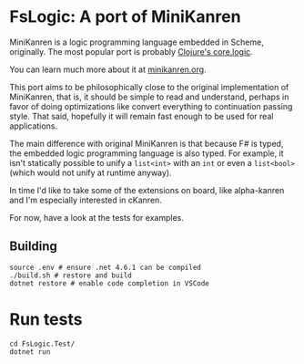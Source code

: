 # FsLogic: A port of MiniKanren

MiniKanren is a logic programming language embedded in Scheme, originally. The
most popular port is probably [Clojure's core.logic][core.logic].

You can learn much more about it at [minikanren.org][mk].

This port aims to be philosophically close to the original implementation of
MiniKanren, that is, it should be simple to read and understand, perhaps in
favor of doing optimizations like convert everything to continuation passing
style. That said, hopefully it will remain fast enough to be used for real
applications.

The main difference with original MiniKanren is that because F\# is typed, the
embedded logic programming language is also typed. For example, it isn't
statically possible to unify a `list<int>` with an `int` or even a `list<bool>`
(which would not unify at runtime anyway).

In time I'd like to take some of the extensions on board, like alpha-kanren and
I'm especially interested in cKanren.

For now, have a look at the tests for examples.

## Building

    source .env # ensure .net 4.6.1 can be compiled
    ./build.sh # restore and build
    dotnet restore # enable code completion in VSCode

# Run tests

    cd FsLogic.Test/
    dotnet run

 [core.logic]: https://github.com/clojure/core.logic
 [mk]: http://minikanren.org

